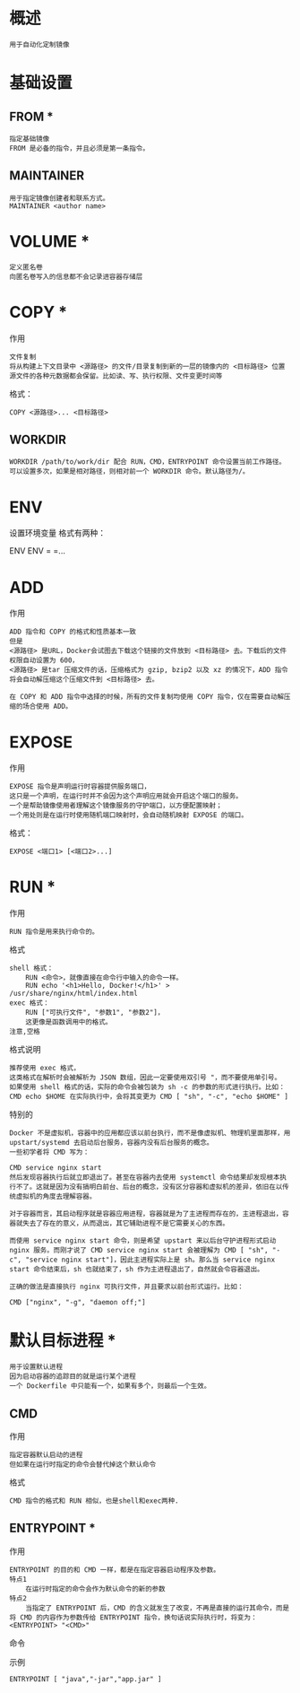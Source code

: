 
# 概述

    用于自动化定制镜像

# 基础设置 

## FROM *

	指定基础镜像
	FROM 是必备的指令，并且必须是第一条指令。
	
## MAINTAINER 

    用于指定镜像创建者和联系方式。 
    MAINTAINER <author name> 	

# VOLUME *

    定义匿名卷
    向匿名卷写入的信息都不会记录进容器存储层
    
    
# COPY *

作用

    文件复制
    将从构建上下文目录中 <源路径> 的文件/目录复制到新的一层的镜像内的 <目标路径> 位置
    源文件的各种元数据都会保留。比如读、写、执行权限、文件变更时间等
    
格式：

    COPY <源路径>... <目标路径>
    

## WORKDIR

    WORKDIR /path/to/work/dir 配合 RUN，CMD，ENTRYPOINT 命令设置当前工作路径。
    可以设置多次，如果是相对路径，则相对前一个 WORKDIR 命令。默认路径为/。

# ENV 

设置环境变量
格式有两种：

ENV <key> <value>
ENV <key1>=<value1> <key2>=<value2>...    
    
# ADD

作用 
    
    ADD 指令和 COPY 的格式和性质基本一致
    但是
    <源路径> 是URL，Docker会试图去下载这个链接的文件放到 <目标路径> 去。下载后的文件权限自动设置为 600，
    <源路径> 是tar 压缩文件的话，压缩格式为 gzip, bzip2 以及 xz 的情况下，ADD 指令将会自动解压缩这个压缩文件到 <目标路径> 去。

    在 COPY 和 ADD 指令中选择的时候，所有的文件复制均使用 COPY 指令，仅在需要自动解压缩的场合使用 ADD。

# EXPOSE


作用

    EXPOSE 指令是声明运行时容器提供服务端口，
    这只是一个声明，在运行时并不会因为这个声明应用就会开启这个端口的服务。
    一个是帮助镜像使用者理解这个镜像服务的守护端口，以方便配置映射；
    一个用处则是在运行时使用随机端口映射时，会自动随机映射 EXPOSE 的端口。    
    
格式：

    EXPOSE <端口1> [<端口2>...]
    



  

# RUN *

作用

	RUN 指令是用来执行命令的。

格式

    shell 格式：
        RUN <命令>，就像直接在命令行中输入的命令一样。
        RUN echo '<h1>Hello, Docker!</h1>' > /usr/share/nginx/html/index.html
    exec 格式：
        RUN ["可执行文件", "参数1", "参数2"]，
        这更像是函数调用中的格式。
    注意,空格    

格式说明

    推荐使用 exec 格式，
    这类格式在解析时会被解析为 JSON 数组，因此一定要使用双引号 "，而不要使用单引号。
    如果使用 shell 格式的话，实际的命令会被包装为 sh -c 的参数的形式进行执行。比如：
    CMD echo $HOME 在实际执行中，会将其变更为 CMD [ "sh", "-c", "echo $HOME" ]

特别的

    Docker 不是虚拟机，容器中的应用都应该以前台执行，而不是像虚拟机、物理机里面那样，用 upstart/systemd 去启动后台服务，容器内没有后台服务的概念。
    一些初学者将 CMD 写为：
    
    CMD service nginx start
    然后发现容器执行后就立即退出了。甚至在容器内去使用 systemctl 命令结果却发现根本执行不了。这就是因为没有搞明白前台、后台的概念，没有区分容器和虚拟机的差异，依旧在以传统虚拟机的角度去理解容器。
    
    对于容器而言，其启动程序就是容器应用进程，容器就是为了主进程而存在的，主进程退出，容器就失去了存在的意义，从而退出，其它辅助进程不是它需要关心的东西。
    
    而使用 service nginx start 命令，则是希望 upstart 来以后台守护进程形式启动 nginx 服务。而刚才说了 CMD service nginx start 会被理解为 CMD [ "sh", "-c", "service nginx start"]，因此主进程实际上是 sh。那么当 service nginx start 命令结束后，sh 也就结束了，sh 作为主进程退出了，自然就会令容器退出。
    
    正确的做法是直接执行 nginx 可执行文件，并且要求以前台形式运行。比如：
    
    CMD ["nginx", "-g", "daemon off;"]    


# 默认目标进程 *

    用于设置默认进程
    因为启动容器的追踪目的就是运行某个进程
    一个 Dockerfile 中只能有一个，如果有多个，则最后一个生效。

## CMD

作用
    
    指定容器默认启动的进程
    但如果在运行时指定的命令会替代掉这个默认命令

格式

    CMD 指令的格式和 RUN 相似，也是shell和exec两种.
    

## ENTRYPOINT *

作用

    ENTRYPOINT 的目的和 CMD 一样，都是在指定容器启动程序及参数。
    特点1
        在运行时指定的命令会作为默认命令的新的参数
    特点2    
        当指定了 ENTRYPOINT 后，CMD 的含义就发生了改变，不再是直接的运行其命令，而是将 CMD 的内容作为参数传给 ENTRYPOINT 指令，换句话说实际执行时，将变为：<ENTRYPOINT> "<CMD>"

命令

    
    
示例

    ENTRYPOINT [ "java","-jar","app.jar" ]    


